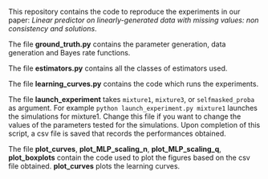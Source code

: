 This repository contains the code to reproduce the experiments in our paper:
*Linear predictor on linearly-generated data with missing values: non consistency and solutions*.

The file **ground_truth.py** contains the parameter generation, data generation and Bayes rate functions.

The file **estimators.py** contains all the classes of estimators used.

The file **learning_curves.py** contains the code which runs the experiments.

The file **launch_experiment** takes `mixture1`, `mixture3`, or `selfmasked_proba` as argument. For example `python launch_experiment.py mixture1` launches the simulations for mixture1. Change this file if you want to change the values of the parameters tested for the simulations. Upon completion of this script, a csv file is saved that records the performances obtained.

The file **plot_curves**, **plot_MLP_scaling_n**, **plot_MLP_scaling_q**, **plot_boxplots** contain the code used to plot the figures based on the csv file obtained. **plot_curves** plots the learning curves.
